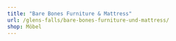 ```yaml
---
title: "Bare Bones Furniture & Mattress"
url: /glens-falls/bare-bones-furniture-und-mattress/
shop: Möbel
---
```

